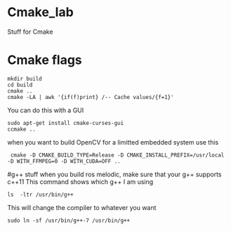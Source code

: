 # Cmake_lab
Stuff for Cmake 

# Cmake flags 
```
mkdir build
cd build
cmake ..
cmake -LA | awk '{if(f)print} /-- Cache values/{f=1}'
```
You can do this with a GUI 

```
sudo apt-get install cmake-curses-gui
ccmake ..
```
when you want to build OpenCV for a limitted embedded system use this 
```
 cmake -D CMAKE_BUILD_TYPE=Release -D CMAKE_INSTALL_PREFIX=/usr/local -D WITH_FFMPEG=0 -D WITH_CUDA=OFF ..
```


#g++ stuff
when you build ros melodic, make sure that your g++ supports c++11
This command shows which g++ I am using 
```
ls  -ltr /usr/bin/g++
```
This will change the compiler to whatever you want 
```
sudo ln -sf /usr/bin/g++-7 /usr/bin/g++
```
